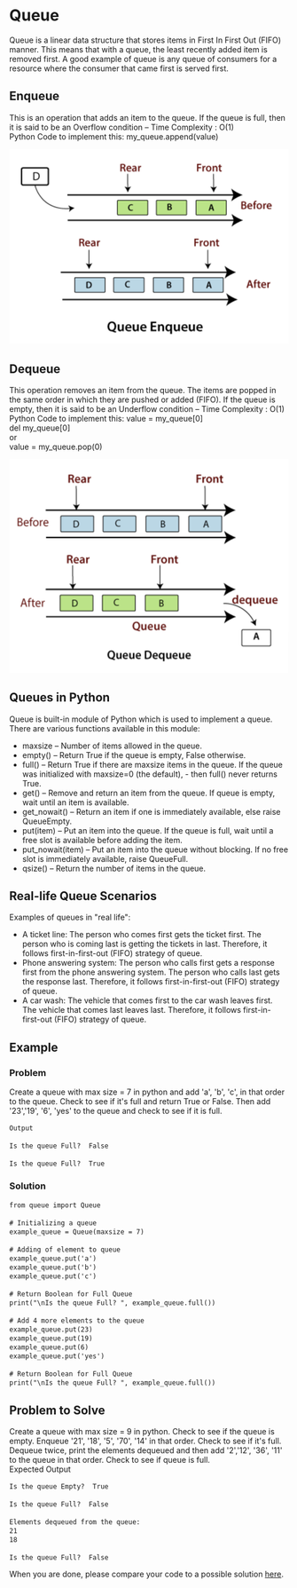 # Queue

Queue is a linear data structure that stores items in First In First Out (FIFO) manner. This means that with a queue, the least recently added item is removed first. A good example of queue is any queue of consumers for a resource where the consumer that came first is served first.


## Enqueue
This is an operation that adds an item to the queue. If the queue is full, then it is said to be an Overflow condition – Time Complexity : O(1)\
Python Code to implement this: my_queue.append(value)

![Getting Started](enqueue.png)



## Dequeue
This operation removes an item from the queue. The items are popped in the same order in which they are pushed or added (FIFO). If the queue is empty, then it is said to be an Underflow condition – Time Complexity : O(1)\
Python Code to implement this: 
value = my_queue[0]\
del my_queue[0]\
or\
value = my_queue.pop(0)

![Getting Started](dequeue.png)



## Queues in Python
Queue is built-in module of Python which is used to implement a queue.
There are various functions available in this module: 
 
- maxsize – Number of items allowed in the queue.
- empty() – Return True if the queue is empty, False otherwise.
- full() – Return True if there are maxsize items in the queue. If the queue was initialized with maxsize=0 (the default), - then full() never returns True.
- get() – Remove and return an item from the queue. If queue is empty, wait until an item is available.
- get_nowait() – Return an item if one is immediately available, else raise QueueEmpty.
- put(item) – Put an item into the queue. If the queue is full, wait until a free slot is available before adding the item.
- put_nowait(item) – Put an item into the queue without blocking. If no free slot is immediately available, raise QueueFull.
- qsize() – Return the number of items in the queue.




## Real-life Queue Scenarios
Examples of queues in "real life":
- A ticket line: The person who comes first gets the ticket first. The person who is coming last is getting the tickets in last. Therefore, it follows first-in-first-out (FIFO) strategy of queue.
- Phone answering system: The person who calls first gets a response first from the phone answering system. The person who calls last gets the response last. Therefore, it follows first-in-first-out (FIFO) strategy of queue.
- A car wash: The vehicle that comes first to the car wash leaves first. The vehicle that comes last leaves last. Therefore, it follows first-in-first-out (FIFO) strategy of queue.


## Example
### Problem
Create a queue with max size = 7 in python and add 'a', 'b', 'c', in that order to the queue. Check to see if it's full and return True or False. Then add '23','19', '6', 'yes' to the queue and check to see if it is full.
```
Output

Is the queue Full?  False

Is the queue Full?  True
```


### Solution
```
from queue import Queue

# Initializing a queue
example_queue = Queue(maxsize = 7)

# Adding of element to queue
example_queue.put('a')
example_queue.put('b')
example_queue.put('c')

# Return Boolean for Full Queue
print("\nIs the queue Full? ", example_queue.full())

# Add 4 more elements to the queue 
example_queue.put(23)
example_queue.put(19)
example_queue.put(6)
example_queue.put('yes')

# Return Boolean for Full Queue
print("\nIs the queue Full? ", example_queue.full())
```


## Problem to Solve
Create a queue with max size = 9 in python. Check to see if the queue is empty. Enqueue '21', '18', '5', '70', '14' in that order. Check to see if it's full. Dequeue twice, print the elements dequeued and then add '2','12', '36', '11' to the queue in that order. Check to see if queue is full.
\
Expected Output
```
Is the queue Empty?  True

Is the queue Full?  False

Elements dequeued from the queue:
21
18

Is the queue Full?  False
```
When you are done, please compare your code to a possible solution [here](https://github.com/ozonuweg/CSE212-DataStructure-Tutorial/blob/main/queue_solution.py).